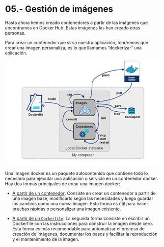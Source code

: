 # 05.- Gestión de imágenes

Hasta ahora hemos creado contenedores a partir de las imágenes que encontramos en Docker Hub. Estas imágenes las han creado otras personas.

Para crear un contenedor que sirva nuestra aplicación, tendremos que crear una imagen personaliza, es lo que llamamos “dockerizar” una aplicación.

![docker](../img/build.png)

Una imagen docker es un paquete autocontenido que contiene todo lo necesario para ejecutar una aplicación o servicio en un contenedor docker. Hay dos formas principales de crear una imagen docker:

- [A partir de un contenedor](01.-Imagen%20a%20partir%20de%20un%20contenedor.md): Consiste en crear un contenedor a partir de una imagen base, modificarlo según las necesidades y luego guardar los cambios como una nueva imagen. Esta forma es útil para hacer pruebas rápidas o personalizar una imagen existente.

- [A partir de un `Dockerfile`](02.-Imagen%20a%20partir%20de%20un%20fichero%20Dockerfile.md): La segunda forma consiste en escribir un Dockerfile con las instrucciones para construir la imagen desde cero. Esta forma es más recomendable para automatizar el proceso de creación de imágenes, documentar los pasos y facilitar la reproducción y el mantenimiento de la imagen.

